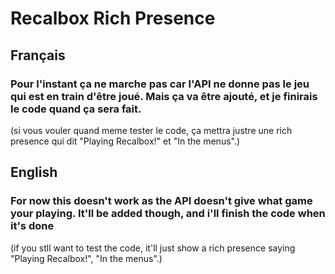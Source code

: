 # Recalbox Rich Presence
## Français
### Pour l'instant ça ne marche pas car l'API ne donne pas le jeu qui est en train d'être joué. Mais ça va être ajouté, et je finirais le code quand ça sera fait.
(si vous vouler quand meme tester le code, ça mettra justre une rich presence qui dit "Playing Recalbox!" et "In the menus".)

## English
### For now this doesn't work as the API doesn't give what game your playing. It'll be added though, and i'll finish the code when it's done
(if you stll want to test the code, it'll just show a rich presence saying "Playing Recalbox!", "In the menus".)
